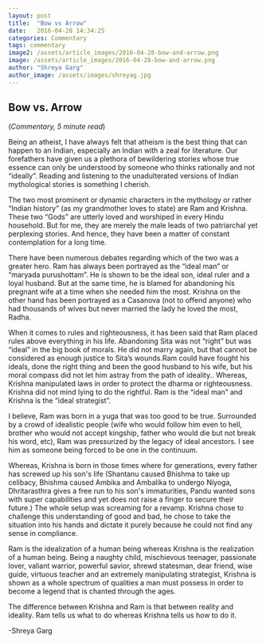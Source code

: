 ```yaml
---
layout: post
title:  "Bow vs Arrow"
date:   2016-04-28 14:34:25
categories: Commentary
tags: commentary
image2: /assets/article_images/2016-04-28-bow-and-arrow.png
image: /assets/article_images/2016-04-28-bow-and-arrow.png
author: "Shreya Garg"
author_image: /assets/images/shreyag.jpg
---
```

<h2>Bow vs. Arrow</h2>
(<i>Commentary, 5 minute read</i>)
<p>Being an atheist, I have always felt that atheism is the best thing that can happen to an Indian, especially an Indian with a zeal for literature. Our forefathers have given us a plethora of bewildering stories whose true essence can only be understood by someone who thinks rationally and not “ideally”. Reading and listening to the unadulterated versions of Indian mythological stories is something I cherish.</p>
<p>The two most prominent or dynamic characters in the mythology or rather “Indian history” (as my grandmother loves to state) are Ram and Krishna. These two “Gods” are utterly loved and worshiped in every Hindu household. But for me, they are merely the male leads of two patriarchal yet perplexing stories. And hence, they have been a matter of constant contemplation for a long time.</p>
<p>There have been numerous debates regarding which of the two was a greater hero. Ram has always been portrayed as the “ideal man” or “maryada purushottam”. He is shown to be the ideal son, ideal ruler and a loyal husband. But at the same time, he is blamed for abandoning his pregnant wife at a time when she needed him the most. Krishna on the other hand has been portrayed as a Casanova (not to offend anyone) who had thousands of wives but never married the lady he loved the most, Radha.</p>
<p>When it comes to rules and righteousness, it has been said that Ram placed rules above everything in his life. Abandoning Sita was not “right” but was “ideal” in the big book of morals. He did not marry again, but that cannot be considered as enough justice to Sita’s wounds.Ram could have fought his ideals, done the right thing and been the good husband to his wife, but his moral compass did not let him astray from the path of ideality.. Whereas, Krishna manipulated laws in order to protect the dharma or righteousness. Krishna did not mind lying to do the rightful. Ram is the “ideal man” and Krishna is the “ideal strategist”.</p>
<p>I believe, Ram was born in a yuga that was too good to be true. Surrounded by a crowd of idealistic people (wife who would follow him even to hell, brother who would not accept kingship, father who would die but not break his word, etc), Ram was pressurized by the legacy of ideal ancestors. I see him as someone being forced to be one in the continuum.</p> 
<p>Whereas, Krishna is born in those times where for generations, every father has screwed up his son's life (Shantanu caused Bhishma to take up celibacy, Bhishma caused Ambika and Ambalika to undergo Niyoga, Dhritarasthra gives a free run to his son's immaturities, Pandu wanted sons with super capabilities and yet does not raise a finger to secure their future.) The whole setup was screaming for a revamp. Krishna chose to challenge this understanding of good and bad, he chose to take the situation into his hands and dictate it purely because he could not find any sense in compliance.</p>
<p>Ram is the idealization of a human being whereas Krishna is the realization of a human being. Being a naughty child, mischievous teenager, passionate lover, valiant warrior, powerful savior, shrewd statesman, dear friend, wise guide, virtuous teacher and an extremely manipulating strategist, Krishna is shown as a whole spectrum of qualities a man must possess in order to become a legend that is chanted through the ages.</p>
<p>The difference between Krishna and Ram is that between reality and ideality. Ram tells us what to do whereas Krishna tells us how to do it. </p>
<p>-Shreya Garg</p>
